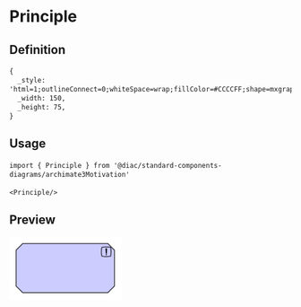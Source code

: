 # Principle

## Definition

```
{
  _style: 'html=1;outlineConnect=0;whiteSpace=wrap;fillColor=#CCCCFF;shape=mxgraph.archimate3.application;appType=principle;archiType=oct;',
  _width: 150,
  _height: 75,
}
```

## Usage

```
import { Principle } from '@diac/standard-components-diagrams/archimate3Motivation'

<Principle/>
```

## Preview

<img src="./principle.png" width="200"/>
